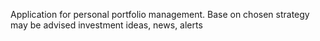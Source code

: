 Application for personal portfolio management. 
Base on chosen strategy may be advised investment ideas, news, alerts
